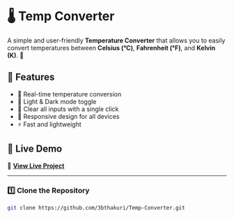 # 🌡️ Temp Converter

A simple and user-friendly **Temperature Converter** that allows you to easily convert temperatures between **Celsius (°C)**, **Fahrenheit (°F)**, and **Kelvin (K)**. 🚀  

## 📌 Features
- 🔄 Real-time temperature conversion
- 🎨 Light & Dark mode toggle
- 🧼 Clear all inputs with a single click
- 📱 Responsive design for all devices
- ⚡ Fast and lightweight


## 🚀 Live Demo
🔗 **[View Live Project](https://3bthakuri.github.io/Temp-Converter/)**



---



### **1️⃣ Clone the Repository**

```sh
git clone https://github.com/3bthakuri/Temp-Converter.git
